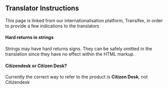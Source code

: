 ## Translator Instructions

This page is linked from our internationalisation platform, Transifex,
in order to provide a few indications to the translators

#### Hard returns in strings

Strings may have hard returns signs. They can be safely omitted in the
translation since they have no effect within the HTML markup.

#### Citizendesk or Citizen Desk?

Currently the correct way to refer to the product is **Citizen Desk**, not Citizendesk
